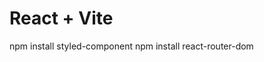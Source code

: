 # React + Vite

 npm install styled-component
 npm install react-router-dom  


<!-- loader  , fetch the data even before page is render , prefecthing -->
 <!-- set async loader function and make sure it return something -->
 <!-- uselaoder data to acces loader data -->
 <!-- in appjs impoer loader , setup alias then in route where we want to fetch data use loader propert -->
